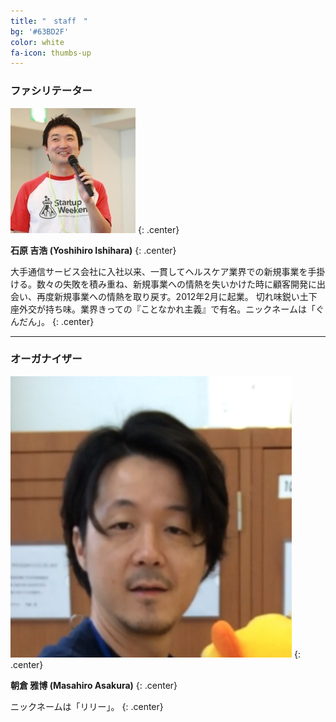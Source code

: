 ```yaml
---
title: "　staff　"
bg: '#63BD2F'
color: white
fa-icon: thumbs-up
---
```


### **ファシリテーター**

<img src="/img/staff/ishihara.png" class="fa-stack subtlecircle" style="font-size:100px;">
{: .center}

**石原 吉浩 (Yoshihiro Ishihara)**
{: .center}

大手通信サービス会社に入社以来、一貫してヘルスケア業界での新規事業を手掛ける。数々の失敗を積み重ね、新規事業への情熱を失いかけた時に顧客開発に出会い、再度新規事業への情熱を取り戻す。2012年2月に起業。
切れ味鋭い土下座外交が持ち味。業界きっての『ことなかれ主義』で有名。ニックネームは「ぐんだん」。
{: .center}

---

### **オーガナイザー**

<img src="/img/staff/asakura.png" class="fa-stack subtlecircle" style="font-size:100px;">
{: .center}

**朝倉 雅博 (Masahiro Asakura)**
{: .center}

ニックネームは「リリー」。
{: .center}
